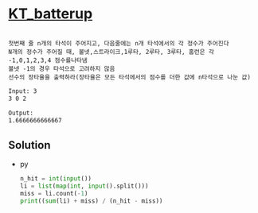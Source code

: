 # [KT_batterup](https://open.kattis.com/problems/batterup)

```en

```

```kr
첫번째 줄 n개의 타석이 주어지고, 다음줄에는 n개 타석에서의 각 정수가 주어진다
N개의 정수가 주어질 때, 볼넷,스트라이크,1루타, 2루타, 3루타, 홈런은 각 -1,0,1,2,3,4 점수를나타냄
볼넷 -1의 경우 타석으로 고려하지 않음
선수의 장타율을 출력하라(장타율은 모든 타석에서의 점수를 더한 값에 n타석으로 나눈 값)
```

```txt
Input: 3
3 0 2

Output:
1.6666666666667
```

## Solution

* py

  ```py
  n_hit = int(input())
  li = list(map(int, input().split()))
  miss = li.count(-1)
  print((sum(li) + miss) / (n_hit - miss))
  ```

